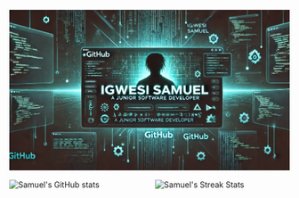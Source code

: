 ![Banner](https://github.com/SamuelIgwesi/SamuelIgwesi/blob/main/github%20banner.webp)


<div style="display: flex; flex-direction: row; justify-content: space-between;">
 <img class="img" style="width: 48%; height:12em" src="https://github-readme-stats.vercel.app/api?username=SamuelIgwesi&show_icons=true&include_all_commits=true&theme=tokyonight&hide_border=true&hide_rank=true&rank_icon=percentile" alt="Samuel's GitHub stats" />
 <img class="img" style="width: 48%; height:12em" src="https://streak-stats.demolab.com?user=SamuelIgwesi&theme=tokyonight&hide_border=true" alt="Samuel's Streak Stats" />
</div>
